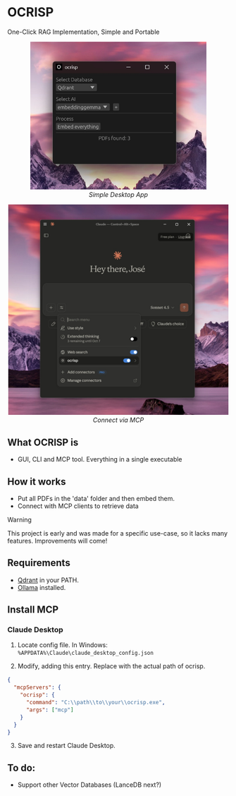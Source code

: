 # OCRISP

One-Click RAG Implementation, Simple and Portable
<p align="center">
  <img src="assets/readme.jpg" alt="readme" width="400"/>
  <br/>
  <em>Simple Desktop App</em>
</p>

<p align="center">
  <img src="assets/readme2.jpg" alt="readme2" width="500"/>
  <br/>
  <em>Connect via MCP</em>
</p>

## What OCRISP is

- GUI, CLI and MCP tool. Everything in a single executable

## How it works

- Put all PDFs in the 'data' folder and then embed them.
- Connect with MCP clients to retrieve data 

> [!WARNING]
> This project is early and was made for a specific use-case, so it lacks many features.
> Improvements will come!

## Requirements

- [Qdrant](https://github.com/qdrant/qdrant) in your PATH.
- [Ollama](https://github.com/ollama/ollama) installed.

## Install MCP 

### Claude Desktop 

1. Locate config file. In Windows: `%APPDATA%\Claude\claude_desktop_config.json`

2. Modify, adding this entry. Replace with the actual path of ocrisp.
```json
{
  "mcpServers": {
    "ocrisp": {
      "command": "C:\\path\\to\\your\\ocrisp.exe",
      "args": ["mcp"]
    }
  }
}
```

3. Save and restart Claude Desktop.

## To do:

- Support other Vector Databases (LanceDB next?)